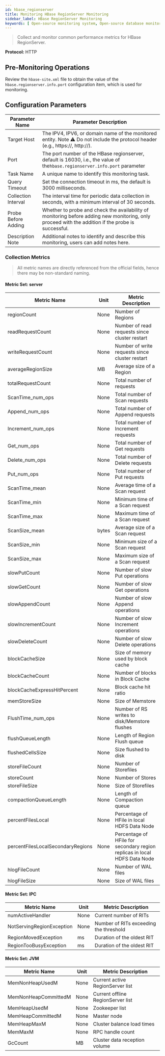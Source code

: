 ```yaml
---
id: hbase_regionserver
title: Monitoring HBase RegionServer Monitoring
sidebar_label: HBase RegionServer Monitoring
keywords: [ Open-source monitoring system, Open-source database monitoring, RegionServer monitoring ]
---
```


> Collect and monitor common performance metrics for HBase RegionServer.

**Protocol:** HTTP

## Pre-Monitoring Operations

Review the `hbase-site.xml` file to obtain the value of the `hbase.regionserver.info.port` configuration item, which is used for monitoring.

## Configuration Parameters

| Parameter Name      | Parameter Description                                                                                                                              |
|---------------------|----------------------------------------------------------------------------------------------------------------------------------------------------|
| Target Host         | The IPV4, IPV6, or domain name of the monitored entity. Note ⚠️ Do not include the protocol header (e.g., https://, http://).                      |
| Port                | The port number of the HBase regionserver, default is 16030, i.e., the value of the`hbase.regionserver.info.port` parameter                        |
| Task Name           | A unique name to identify this monitoring task.                                                                                                    |
| Query Timeout       | Set the connection timeout in ms, the default is 3000 milliseconds.                                                                                |
| Collection Interval | The interval time for periodic data collection in seconds, with a minimum interval of 30 seconds.                                                  |
| Probe Before Adding | Whether to probe and check the availability of monitoring before adding new monitoring, only proceed with the addition if the probe is successful. |
| Description Note    | Additional notes to identify and describe this monitoring, users can add notes here.                                                               |

### Collection Metrics

> All metric names are directly referenced from the official fields, hence there may be non-standard naming.

#### Metric Set: server

| Metric Name                       | Unit  | Metric Description                                                        |
|-----------------------------------|-------|---------------------------------------------------------------------------|
| regionCount                       | None  | Number of Regions                                                         |
| readRequestCount                  | None  | Number of read requests since cluster restart                             |
| writeRequestCount                 | None  | Number of write requests since cluster restart                            |
| averageRegionSize                 | MB    | Average size of a Region                                                  |
| totalRequestCount                 | None  | Total number of requests                                                  |
| ScanTime_num_ops                  | None  | Total number of Scan requests                                             |
| Append_num_ops                    | None  | Total number of Append requests                                           |
| Increment_num_ops                 | None  | Total number of Increment requests                                        |
| Get_num_ops                       | None  | Total number of Get requests                                              |
| Delete_num_ops                    | None  | Total number of Delete requests                                           |
| Put_num_ops                       | None  | Total number of Put requests                                              |
| ScanTime_mean                     | None  | Average time of a Scan request                                            |
| ScanTime_min                      | None  | Minimum time of a Scan request                                            |
| ScanTime_max                      | None  | Maximum time of a Scan request                                            |
| ScanSize_mean                     | bytes | Average size of a Scan request                                            |
| ScanSize_min                      | None  | Minimum size of a Scan request                                            |
| ScanSize_max                      | None  | Maximum size of a Scan request                                            |
| slowPutCount                      | None  | Number of slow Put operations                                             |
| slowGetCount                      | None  | Number of slow Get operations                                             |
| slowAppendCount                   | None  | Number of slow Append operations                                          |
| slowIncrementCount                | None  | Number of slow Increment operations                                       |
| slowDeleteCount                   | None  | Number of slow Delete operations                                          |
| blockCacheSize                    | None  | Size of memory used by block cache                                        |
| blockCacheCount                   | None  | Number of blocks in Block Cache                                           |
| blockCacheExpressHitPercent       | None  | Block cache hit ratio                                                     |
| memStoreSize                      | None  | Size of Memstore                                                          |
| FlushTime_num_ops                 | None  | Number of RS writes to disk/Memstore flushes                              |
| flushQueueLength                  | None  | Length of Region Flush queue                                              |
| flushedCellsSize                  | None  | Size flushed to disk                                                      |
| storeFileCount                    | None  | Number of Storefiles                                                      |
| storeCount                        | None  | Number of Stores                                                          |
| storeFileSize                     | None  | Size of Storefiles                                                        |
| compactionQueueLength             | None  | Length of Compaction queue                                                |
| percentFilesLocal                 | None  | Percentage of HFile in local HDFS Data Node                               |
| percentFilesLocalSecondaryRegions | None  | Percentage of HFile for secondary region replicas in local HDFS Data Node |
| hlogFileCount                     | None  | Number of WAL files                                                       |
| hlogFileSize                      | None  | Size of WAL files                                                         |

#### Metric Set: IPC

| Metric Name               | Unit | Metric Description                     |
|---------------------------|------|----------------------------------------|
| numActiveHandler          | None | Current number of RITs                 |
| NotServingRegionException | None | Number of RITs exceeding the threshold |
| RegionMovedException      | ms   | Duration of the oldest RIT             |
| RegionTooBusyException    | ms   | Duration of the oldest RIT             |

#### Metric Set: JVM

| Metric Name          | Unit | Metric Description                |
|----------------------|------|-----------------------------------|
| MemNonHeapUsedM      | None | Current active RegionServer list  |
| MemNonHeapCommittedM | None | Current offline RegionServer list |
| MemHeapUsedM         | None | Zookeeper list                    |
| MemHeapCommittedM    | None | Master node                       |
| MemHeapMaxM          | None | Cluster balance load times        |
| MemMaxM              | None | RPC handle count                  |
| GcCount              | MB   | Cluster data reception volume     |
